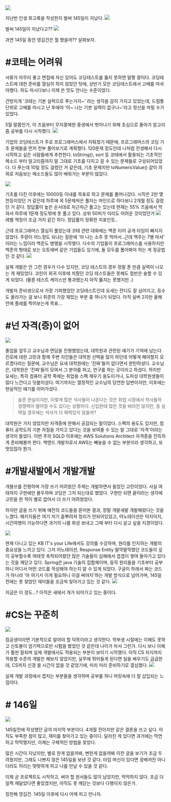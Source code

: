 ![](images/image.png)

지난번 인생 회고록을 작성한지 벌써 145일이 지났다.
![](images/image1.png)

벌써 145일이 지났다고??
![](images/image2.png)

과연 145일 동안 영김건은 뭘 했을까?? 살펴보자.

# #코테는 어려워


서류가 아무리 좋고 면접에 자신 있어도 코딩테스트를 뚫지 못하면 말짱 꽝이다. 코딩테스트에 대한 준비를 열심히 하지 않았던 탓에, 상반기 모든 코딩테스트에서 고배를 마셔야했다. 하도 마시다보니 이제 쓴 맛도 안나는 수준이었다.

건방지게 '코테는 기본 실력으로 푸는거지~' 라는 생각을 감히 가지고 있었는데, 드럼통 단위로 고배를 마시고 난 후에야 '아~ 나는 기본 실력이 없구나~'라고 정신을 차릴 수가 있었다.

5월 말쯤인가, 이 즈음부터 무지몽매한 중생에서 벗어나기 위해 초심으로 돌아가 알고리즘 공부를 다시 시작했다.
![](images/image3.png)


기업의 코딩테스트가 주로 프로그래머스에서 치뤄졌기 때문에, 프로그래머스의 코딩 기초 문제들을 먼저 전부 풀어보기로 계획했다. 120문제 정도인데 나처럼 전생해서 다시 시작하고 싶은 사람들에게 추천한다. toString(), sort 등 코테에서 활용되는 기초적인 메소드 부터 알고리즘까지 말 그대로 기초를 다지고 갈 수 있는 문제들로 구성되어있었다. 다 푸는데 10일 정도 걸렸던 거 같은데, 기초 문제지만 toNumericValue() 같이 의외로 처음보는 메소드들도 많아 배워가는 부분이 많았다.

![](images/image4.png)

기초를 다진 이후에는 10000등 이내를 목표로 하고 문제를 풀어나갔다. 시작은 2만 몇천등이었던 거 같은데 하루에 꼭 5문제씩은 풀자는 마인드로 하다보니 2개월 정도 걸렸던 거 같다. 정답률이 높은 순서대로 차근차근 풀고는 있는데 현재는 55% 즈음에서 막혀서 하루에 1문제 정도밖에 못 풀고 있다. 상위 50퍼가 이리도 어려운 것이었던가
![](images/image5.png)
레벨 책정이 조금 거지 같긴 하다. 정답률이 정확한 지표인듯..

근데 프로그래머스 열심히 풀었는데 코테 관련 대화에는 백준 티어 공개 타임이 빠지지 않았다. 주량이 어느정도 되냐는 질문에 '아 나는 소주 못 먹어서..근데 맥주는 7병 마셔' 이러는 느낌이라 백준도 병행을 시작했다. 다수의 기업들이 프로그래머스를 사용하지만 백준의 형태로 보는 오토에버 같은 기업들도 있기에, 둘 모두를 풀어봐야 하는 게 정공법인 것 같다.
![](images/image6.png)


실제 개발은 안 그런 경우가 다수 있지만, 코딩 테스트의 경우 정말 푼 만큼 실력이 나오는 게 재밌었다. 코린이 회귀 이후에 치뤘던 코딩 테스트들은 못해도 절반은 솔할 수 있게 되었다. (물론 테스트 케이스만 통과했는지 아직 뚫지는 못했지만..)

개발자 준비생으로서 가장 기피했었던 코딩테스트인데 요새는 잔디도 잘 심어지고, 등수도 올라가는 걸 보니 취준의 가장 재밌는 부분 중 하나가 되었다. 아직 실버 2지만 올해 안에 플레를 찍어보는게 목표...

# #넌 자격(증)이 없어
![](images/image7.png)

졸업을 앞두고 교수님과 면담을 진행했었는데, 대학원과 관련된 얘기가 기억에 남는다. 진로에 대한 고민과 함께 주변 지인들은 대학원 선택을 많이 하던데 어떻게 해야할지 모르겠다라는 질문에, 교수님은 요새 대학원에는 '진짜'들이 없다면서 한탄하셨다. 교수님은, 대학원은 '진짜'들이 모여서 그 분야를 파고, 연구를 하는 곳이라고 하셨다. 하지만 요새는, 특히 컴퓨터 공학 쪽에는 취업용 스펙 채우기 용도이거나, 도피성 대학원생들이 많다 느낀다고 덧붙이셨다. 여기까지는 열정적인 교수님의 당연한 답변이지만, 이후에는 현실적인 얘기를 이어가셨다.

> 슬픈 현실이지만, 이렇게 많은 석사들이 나온다는 것은 취업 시장에서 학사들의 경쟁력이 떨어질 수도 있다는 상황이다. 신입한테 많은 것을 바라진 않지만, 동 실력일 경우에는 석사가 더 매력있지 않을까?

대학원은 가지 않았지만 자격증에 한해서 공감되는 말이었다. 스펙의 용도도 있지만, 컴퓨터 공학도의 기본 자질을 가지고 있다는 것을 보여줄 수 있는 말 그대로 '자격'이라는 생각이 들었다. 이번 주의 SQLD 이후에는 AWS Solutions Architect 자격증을 진득하게 준비해볼까 한다. 백엔드 개발자로서 AWS는 빼놓을 수 없는 부분이라 생각하고, 또 멋있잖아 뭔가.

# #개발새발에서 개발개발

개블쓰를 진행하며 가장 쓰기 어려웠던 주제는 개발하면서 들었던 고민이었다. 사실 여태까지 구현에만 몰두하며 코딩은 그저 되는대로 했었다. 구현만 되면 끝이라는 생각에 고민을 한 적이 별로 없어서 더 쓰기 어려웠었다.

하지만 글을 쓰기 위해 예전의 코드들을 뜯어본 결과, 정말 개발새발 개발해왔다는 것을 느꼈다. 패키지들은 여기 저기 흩뿌려져 정리가 안되어있었고, 어노테이션은 덕지덕지, 시간여행이 가능하다면 과거의 나를 화성 보내고 그때 부터 다시 살고 싶을 지경이었다.

![](images/image8.png)

현재 다니고 있는 KB IT's your Life에서도 강의를 수강하며, 원리를 인지하는 개발의 중요성을 느끼고 있다. 그저 어노테이션, Response Entity 딸깍딸깍했던 코드들이 깊이 공부할수록 여태껏 축적되어왔던 많은 기술들이 심해에서 겹겹이 쌓여 돌아가고 있다는 것을 깨닫고 있다. Spring은 java 기술의 집합체이며, 동작 원리들을 기초부터 공부하니 어디서 어떤 코드를 작성해야 하는지 알 수 있게 되었다. 구글이 하래서 짜는 코드가 아니라 '아 여기서 이게 필요하니 이걸 써야지'하는 개발 방식으로 넘어가며, 145일 전에는 못 찾았던 재미들을 조금씩 찾아가고 있는 것 같다.
![](images/image9.png)

지금은 이 정도...? 아직은 새에서 개가 되어가고 있는 중이다.

# #CS는 꾸준히
![](images/image10.png)

컴공생이라면 기본적으로 알아야 할 덕목이라고 생각한다. 학부생 시절에는 이해도 못하고 신토불이 암기력으로만 시험을 봤었던 것 같은데 나이가 차서 그런가. 다시 보니 이해가 훨씬 잘되며 실제 개발에서도 적용되는 부분이 보이기 시작했다. 아직 CS 지식까지 적용할 수준의 개발은 해보지 않았지만, 실무에 뛰어들게 된다면 일을 배우기도 급급한데, CS까지 신경 쓸 시간이 없을 것 같았기에, 미리 미리 준비하기로 결심했다.
![](images/image11.png)

실제 개발 과정에서 겹치는 부분들을 생각하며 공부를 하니 머릿속에 더 잘 삽입되는 느낌이다. 



# # 146일

![](images/image12.png)

145일전에 작성했던 글의 마지막 부분이다. 4개월 전이지만 같은 결론을 쓰고 싶다. 아직도 부족한 점이 많고, 재미를 찾아가고 있는 중이다. 달라진 게 있다면 과거에는 막연하고 막막했지만, 이제는 구체적인 방법을 찾았다.

많은 시간이 지났지만, 별로 한게 없을까봐, 변한게 없을까봐 이전 글을 보기가 조금 두려웠지만, 그래도 나쁘지 않은 145일을 보낸 것 같다. 타임 머신이 있다면 광배까진 아니더라도 허리는 떳떳하게 피고 나를 만날 수 있을 것 같다.

이제 곧 프로젝트도 시작하고, 써야 할 원서들도 많이 남았지만, 막막하지 않다. 조금 더 일찍 깨달았다면 좋았겠지만, 아직도 못 깨닫는 것보다 다행이지 않은가.

칭찬해 영김건. 145일 이후에 다시 어깨 피고 만나자.




